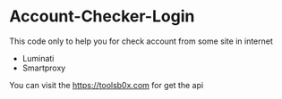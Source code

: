 # Account-Checker-Login

This code only to help you for check account from some site in internet
- Luminati
- Smartproxy

You can visit the https://toolsb0x.com for get the api
